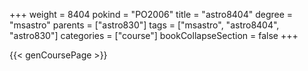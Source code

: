 +++
weight = 8404
pokind = "PO2006"
title = "astro8404"
degree = "msastro"
parents = ["astro830"]
tags = ["msastro", "astro8404", "astro830"]
categories = ["course"]
bookCollapseSection = false
+++

{{< genCoursePage >}}
